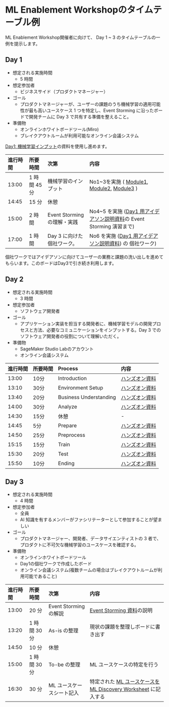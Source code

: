 # ML Enablement Workshopのタイムテーブル例

ML Enablement Workshop開催者に向けて、 Day 1 ~ 3 のタイムテーブルの一例を提示します。

## Day 1

- 想定される実施時間
  - 5 時間
- 想定参加者
  - ビジネスサイド（プロダクトマネージャー）
- ゴール
  - プロダクトマネージャーが、ユーザーの課題のうち機械学習の適用可能性が最も高いユースケース 1 つを特定し、Event Storming に沿ったボードで開発チームに Day 3 で共有する準備を整えること。
-  準備物
   - オンラインホワイトボードツール(Miro)
   - ブレイクアウトルームが利用可能なオンライン会議システム

[Day1: 機械学習インプット](https://github.com/aws-samples/aws-ml-enablement-workshop#day1-%E6%A9%9F%E6%A2%B0%E5%AD%A6%E7%BF%92%E3%82%A4%E3%83%B3%E3%83%97%E3%83%83%E3%83%88)の資料を使用し進めます。

|進行時間|所要時間|次第|内容|
|:--|:--|:--|:--|
|13:00|1 時間 45分 | 機械学習のインプット| No1~3を実施 ( [Module1](https://github.com/aws-samples/aws-ml-enablement-workshop/blob/main/docs/presentations/ml-enablement-workshop-module1.pdf), [Module2](https://github.com/aws-samples/aws-ml-enablement-workshop/blob/main/docs/presentations/ml-enablement-workshop-module2.pdf), [Module3](https://github.com/aws-samples/aws-ml-enablement-workshop/blob/main/docs/presentations/ml-enablement-workshop-module3.pdf) ) |
|14:45|15 分|休憩||
|15:00|2 時間|Event Storming の理解・実践| No4~5 を実施 ([Day1 用アイデアソン説明資料](https://github.com/aws-samples/aws-ml-enablement-workshop/blob/main/docs/presentations/ml-enablement-workshop-ideathon-day1.pdf)の  Event Storming 演習まで) |
|17:00|1 時間| Day 3 に向けた個社ワーク。|No6 を実施 ([Day1 用アイデアソン説明資料](https://github.com/aws-samples/aws-ml-enablement-workshop/blob/main/docs/presentations/ml-enablement-workshop-ideathon-day1.pdf)) の 個社ワーク) |

個社ワークではアイデアソンに向けてユーザーの業務と課題の洗い出しを進めてもらいます。このボードはDay3で引き続き利用します。

## Day 2

- 想定される実施時間
  - 3 時間
- 想定参加者
  - ソフトウェア開発者
- ゴール
  - アプリケーション実装を担当する開発者に、機械学習モデルの開発プロセスと方法、必要なコミュニケーションをインプットする。Day 3 でのソフトウェア開発者の役割について理解いただく。
-  準備物
   - SageMaker Studio Labのアカウント
   - オンライン会議システム

|進行時間|所要時間|Process|内容|
|:--|:--|:--|:--|
|13:00|10分|Introduction|[ハンズオン資料](https://github.com/aws-samples/aws-ml-enablement-workshop/blob/main/docs/introduction.md)|
|13:10|30分|Environment Setup|[ハンズオン資料](https://studiolab.sagemaker.aws/import/github/aws-samples/aws-ml-enablement-handson/blob/main/notebooks/00_environment_setup.ipynb)|
|13:40|20分|Business Understanding|[ハンズオン資料](https://studiolab.sagemaker.aws/import/github/aws-samples/aws-ml-enablement-handson/blob/main/notebooks/01_business_understanding.ipynb)|
|14:00|30分|Analyze|[ハンズオン資料](https://studiolab.sagemaker.aws/import/github/aws-samples/aws-ml-enablement-handson/blob/main/notebooks/02_analyze.ipynb)|
|14:30|15分|休憩| - |
|14:45| 5分|Prepare|[ハンズオン資料](https://studiolab.sagemaker.aws/import/github/aws-samples/aws-ml-enablement-handson/blob/main/notebooks/03_prepare.ipynb)|
|14:50|25分|Preprocess|[ハンズオン資料](https://studiolab.sagemaker.aws/import/github/aws-samples/aws-ml-enablement-handson/blob/main/notebooks/04_preprocess.ipynb)|
|15:15|15分|Train|[ハンズオン資料](https://studiolab.sagemaker.aws/import/github/aws-samples/aws-ml-enablement-handson/blob/main/notebooks/05_train.ipynb)|
|15:30|20分|Test|[ハンズオン資料](https://studiolab.sagemaker.aws/import/github/aws-samples/aws-ml-enablement-handson/blob/main/notebooks/06_test.ipynb)|
|15:50|10分|Ending|[ハンズオン資料](https://github.com/aws-samples/aws-ml-enablement-workshop/blob/main/docs/ending.md)|

## Day 3

- 想定される実施時間
  - 4 時間
- 想定参加者
  - 全員
  - AI 知識を有するメンバーがファシリテーターとして参加することが望ましい
- ゴール
  - プロダクトマネージャー、開発者、データサイエンティストの 3 者で、プロダクトに不可欠な機械学習のユースケースを確認する。
-  準備物
   -  オンラインホワイトボードツール
   -  Day1の個社ワークで作成したボード
   - オンライン会議システム(複数チームの場合はブレイクアウトルームが利用可能であること)


|進行時間|所要時間|次第|内容|
|:--|:--|:--|:--|
|13:00|20 分|Event Storming の解説|[Event Storming 資料](https://github.com/aws-samples/aws-ml-enablement-workshop/blob/main/docs/presentations/ml-enablement-workshop-ideathon-day3.pdf)の説明|
|13:20|1 時間 30 分|As-is の整理|現状の課題を整理しボードに書き出す|
|14:50|10 分|休憩||
|15:00|1 時間 30 分|To-be の整理|ML ユースケースの特定を行う|
|16:30|30 分|ML ユースケースシート記入|特定された [ML ユースケースを ML Discovery Worksheet](https://github.com/aws-samples/aws-ml-enablement-workshop/blob/main/docs/presentations/ML_Usecase_Discovery_Worksheet.xlsx) に記入する|
